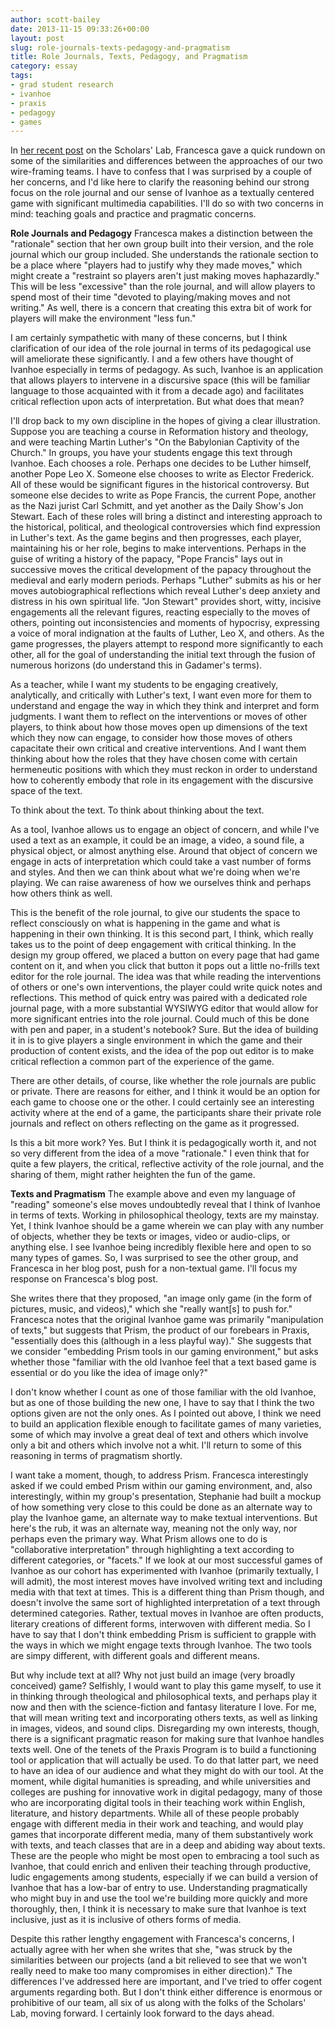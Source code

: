 ```yaml
---
author: scott-bailey
date: 2013-11-15 09:33:26+00:00
layout: post
slug: role-journals-texts-pedagogy-and-pragmatism
title: Role Journals, Texts, Pedagogy, and Pragmatism
category: essay
tags:
- grad student research
- ivanhoe
- praxis
- pedagogy
- games
---
```


In [her recent post](https://scholarslab.org/grad-student-research/two-ivanhoes-one-direction/) on the Scholars' Lab, Francesca gave a quick rundown on some of the similarities and differences between the approaches of our two wire-framing teams. I have to confess that I was surprised by a couple of her concerns, and I'd like here to clarify the reasoning behind our strong focus on the role journal and our sense of Ivanhoe as a textually centered game with significant multimedia capabilities. I'll do so with two concerns in mind: teaching goals and practice and pragmatic concerns.

**Role Journals and Pedagogy**
Francesca makes a distinction between the "rationale" section that her own group built into their version, and the role journal which our group included. She understands the rationale section to be a place where "players had to justify why they made moves," which might create a "restraint so players aren't just making moves haphazardly." This will be less "excessive" than the role journal, and will allow players to spend most of their time "devoted to playing/making moves and not writing." As well, there is a concern that creating this extra bit of work for players will make the environment "less fun."

I am certainly sympathetic with many of these concerns, but I think clarification of our idea of the role journal in terms of its pedagogical use will ameliorate these significantly. I and a few others have thought of Ivanhoe especially in terms of pedagogy. As such, Ivanhoe is an application that allows players to intervene in a discursive space (this will be familiar language to those acquainted with it from a decade ago) and facilitates critical reflection upon acts of interpretation. But what does that mean?

I'll drop back to my own discipline in the hopes of giving a clear illustration. Suppose you are teaching a course in Reformation history and theology, and were teaching Martin Luther's "On the Babylonian Captivity of the Church." In groups, you have your students engage this text through Ivanhoe. Each chooses a role. Perhaps one decides to be Luther himself, another Pope Leo X. Someone else chooses to write as Elector Frederick. All of these would be significant figures in the historical controversy. But someone else decides to write as Pope Francis, the current Pope, another as the Nazi jurist Carl Schmitt, and yet another as the Daily Show's Jon Stewart. Each of these roles will bring a distinct and interesting approach to the historical, political, and theological controversies which find expression in Luther's text. As the game begins and then progresses, each player, maintaining his or her role, begins to make interventions. Perhaps in the guise of writing a history of the papacy, "Pope Francis" lays out in successive moves the critical development of the papacy throughout the medieval and early modern periods. Perhaps "Luther" submits as his or her moves autobiographical reflections which reveal Luther's deep anxiety and distress in his own spiritual life. "Jon Stewart" provides short, witty, incisive engagements all the relevant figures, reacting especially to the moves of others, pointing out inconsistencies and moments of hypocrisy, expressing a voice of moral indignation at the faults of Luther, Leo X, and others. As the game progresses, the players attempt to respond more significantly to each other, all for the goal of understanding the initial text through the fusion of numerous horizons (do understand this in Gadamer's terms).

As a teacher, while I want my students to be engaging creatively, analytically, and critically with Luther's text, I want even more for them to understand and engage the way in which they think and interpret and form judgments. I want them to reflect on the interventions or moves of other players, to think about how those moves open up dimensions of the text which they now can engage, to consider how those moves of others capacitate their own critical and creative interventions. And I want them thinking about how the roles that they have chosen come with certain hermeneutic positions with which they must reckon in order to understand how to coherently embody that role in its engagement with the discursive space of the text.

To think about the text. To think about thinking about the text.

As a tool, Ivanhoe allows us to engage an object of concern, and while I've used a text as an example, it could be an image, a video, a sound file, a physical object, or almost anything else. Around that object of concern we engage in acts of interpretation which could take a vast number of forms and styles. And then we can think about what we're doing when we're playing. We can raise awareness of how we ourselves think and perhaps how others think as well.

This is the benefit of the role journal, to give our students the space to reflect consciously on what is happening in the game and what is happening in their own thinking. It is this second part, I think, which really takes us to the point of deep engagement with critical thinking. In the design my group offered, we placed a button on every page that had game content on it, and when you click that button it pops out a little no-frills text editor for the role journal. The idea was that while reading the interventions of others or one's own interventions, the player could write quick notes and reflections. This method of quick entry was paired with a dedicated role journal page, with a more substantial WYSIWYG editor that would allow for more significant entries into the role journal. Could much of this be done with pen and paper, in a student's notebook? Sure. But the idea of building it in is to give players a single environment in which the game and their production of content exists, and the idea of the pop out editor is to make critical reflection a common part of the experience of the game.

There are other details, of course, like whether the role journals are public or private. There are reasons for either, and I think it would be an option for each game to choose one or the other. I could certainly see an interesting activity where at the end of a game, the participants share their private role journals and reflect on others reflecting on the game as it progressed.

Is this a bit more work? Yes. But I think it is pedagogically worth it, and not so very different from the idea of a move "rationale." I even think that for quite a few players, the critical, reflective activity of the role journal, and the sharing of them, might rather heighten the fun of the game.

**Texts and Pragmatism**
The example above and even my language of "reading" someone's else moves undoubtedly reveal that I think of Ivanhoe in terms of texts. Working in philosophical theology, texts are my mainstay. Yet, I think Ivanhoe should be a game wherein we can play with any number of objects, whether they be texts or images, video or audio-clips, or anything else. I see Ivanhoe being incredibly flexible here and open to so many types of games. So, I was surprised to see the other group, and Francesca in her blog post, push for a non-textual game. I'll focus my response on Francesca's blog post.

She writes there that they proposed, "an image only game (in the form of pictures, music, and videos)," which she "really want[s] to push for." Francesca notes that the original Ivanhoe game was primarily "manipulation of texts," but suggests that Prism, the product of our forebears in Praxis, "essentially does this (although in a less playful way)." She suggests that we consider "embedding Prism tools in our gaming environment," but asks whether those "familiar with the old Ivanhoe feel that a text based game is essential or do you like the idea of image only?"

I don't know whether I count as one of those familiar with the old Ivanhoe, but as one of those building the new one, I have to say that I think the two options given are not the only ones. As I pointed out above, I think we need to build an application flexible enough to facilitate games of many varieties, some of which may involve a great deal of text and others which involve only a bit and others which involve not a whit. I'll return to some of this reasoning in terms of pragmatism shortly.

I want take a moment, though, to address Prism. Francesca interestingly asked if we could embed Prism within our gaming environment, and, also interestingly, within my group's presentation, Stephanie had built a mockup of how something very close to this could be done as an alternate way to play the Ivanhoe game, an alternate way to make textual interventions. But here's the rub, it was an alternate way, meaning not the only way, nor perhaps even the primary way. What Prism allows one to do is "collaborative interpretation" through highlighting a text according to different categories, or "facets." If we look at our most successful games of Ivanhoe as our cohort has experimented with Ivanhoe (primarily textually, I will admit), the most interest moves have involved writing text and including media with that text at times. This is a different thing than Prism though, and doesn't involve the same sort of highlighted interpretation of a text through determined categories. Rather, textual moves in Ivanhoe are often products, literary creations of different forms, interwoven with different media. So I have to say that I don't think embedding Prism is sufficient to grapple with the ways in which we might engage texts through Ivanhoe. The two tools are simpy different, with different goals and different means.

But why include text at all? Why not just build an image (very broadly conceived) game? Selfishly, I would want to play this game myself, to use it in thinking through theological and philosophical texts, and perhaps play it now and then with the science-fiction and fantasy literature I love. For me, that will mean writing text and incorporating others texts, as well as linking in images, videos, and sound clips. Disregarding my own interests, though, there is a significant pragmatic reason for making sure that Ivanhoe handles texts well. One of the tenets of the Praxis Program is to build a functioning tool or application that will actually be used. To do that latter part, we need to have an idea of our audience and what they might do with our tool. At the moment, while digital humanities is spreading, and while universities and colleges are pushing for innovative work in digital pedagogy, many of those who are incorporating digital tools in their teaching work within English, literature, and history departments. While all of these people probably engage with different media in their work and teaching, and would play games that incorporate different media, many of them substantively work with texts, and teach classes that are in a deep and abiding way about texts. These are the people who might be most open to embracing a tool such as Ivanhoe, that could enrich and enliven their teaching through productive, ludic engagements among students, especially if we can build a version of Ivanhoe that has a low-bar of entry to use. Understanding pragmatically who might buy in and use the tool we're building more quickly and more thoroughly, then, I think it is necessary to make sure that Ivanhoe is text inclusive, just as it is inclusive of others forms of media.

Despite this rather lengthy engagement with Francesca's concerns, I actually agree with her when she writes that she, "was struck by the similarities between our projects (and a bit relieved to see that we won't really need to make too many compromises in either direction)." The differences I've addressed here are important, and I've tried to offer cogent arguments regarding both. But I don't think either difference is enormous or prohibitive of our team, all six of us along with the folks of the Scholars' Lab, moving forward. I certainly look forward to the days ahead.
